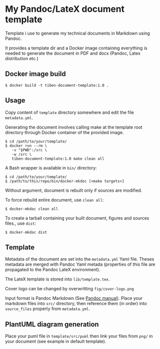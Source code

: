 My Pandoc/LateX document template 
=================================

Template i use to generate my technical documents in Markdown using Pandoc.

It provides a template dir and a Docker image containing everything is needed
to generate the document in PDF and docx (Pandoc, Latex distribution etc.)

Docker image build
------------------

    $ docker build -t tiben-document-template:1.0 .

Usage
-----

Copy content of `template` directory somewhere and edit the file `metadata.yml`.

Generating the document involves calling make at the template root directory
through Docker container of the provided image. 

    $ cd /path/to/your/template/
    $ docker run --rm \
       -v "$PWD":/src \
       -w /src \
       tiben-document-template:1.0 make clean all

A Bash wrapper is available in `bin/` directory:

    $ cd /path/to/your/template/
    $ /path/to/this/repo/bin/docker-mkdoc [<make targets>]

Without argument, document is rebuilt only if sources are modified.

To force rebuild entire document, use `clean all`:

    $ docker-mkdoc clean all

To create a tarball containing your built document, figures and sources files., use `dist`:

    $ docker-mkdoc dist

Template
--------

Metadata of the document are set into the `metadata.yml` Yaml file.  Theses
metadata are merged with Pandoc Yaml metada (properties of this file are
propagated to the Pandoc LateX environment).

The LateX template is stored into `lib/template.tex`.

Cover logo can be changed by overwritting `fig/cover-logo.png`

Input format is Pandoc Markdown (See [Pandoc
manual](https://pandoc.org/MANUAL.html)). Place your markdown files into `src/`
directory, then reference them (in order) into `source_files` property from
`metadata.yml`. 

PlantUML diagram generation
---------------------------

Place your puml file in `template/src/puml` then link your files from `png/` in
your document (see example in default template).
